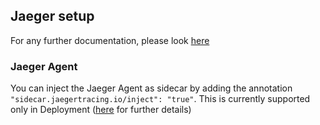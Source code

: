 ## Jaeger setup

For any further documentation, please look [here](https://www.jaegertracing.io/docs/1.22/operator/)

### Jaeger Agent

You can inject the Jaeger Agent as sidecar by adding the annotation `"sidecar.jaegertracing.io/inject": "true"`. 
This is currently supported only in Deployment
([here](https://www.jaegertracing.io/docs/1.22/operator/#auto-injecting-jaeger-agent-sidecars) for further details)
